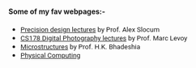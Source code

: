 <!---
No Title
-->


#### Some of my fav webpages:-

* <span style="font-family:San Francisco, Roboto, Segoe UI; font-size:10pt;"> <a href="https://meddevdesign.mit.edu/fundamentals-of-design/" target="_blank">Precision design lectures</a> by Prof. Alex Slocum</span>
* <span style="font-family:San Francisco, Roboto, Segoe UI; font-size:10pt;"> <a href="https://sites.google.com/site/marclevoylectures/" target="_blank">CS178 Digital Photography lectures</a> by Prof. Marc Levoy</span>
* <span style="font-family:San Francisco, Roboto, Segoe UI; font-size:10pt;"> <a href="https://www.phase-trans.msm.cam.ac.uk/2008/Steel_Microstructure/SM.html" target="_blank">Microstructures</a> by Prof. H.K. Bhadeshia</span>
* <span style="font-family:San Francisco, Roboto, Segoe UI; font-size:10pt;"> <a href="https://makeabilitylab.github.io/physcomp/" target="_blank">Physical Computing</a></span>

<!---
No Title

* <span style="font-family:San Francisco, Roboto, Segoe UI; font-size:10pt;">TEXT| *ITALICS*
 | DOI:<a href="LINK" target="_blank"> TAG </a> </span>

-->

